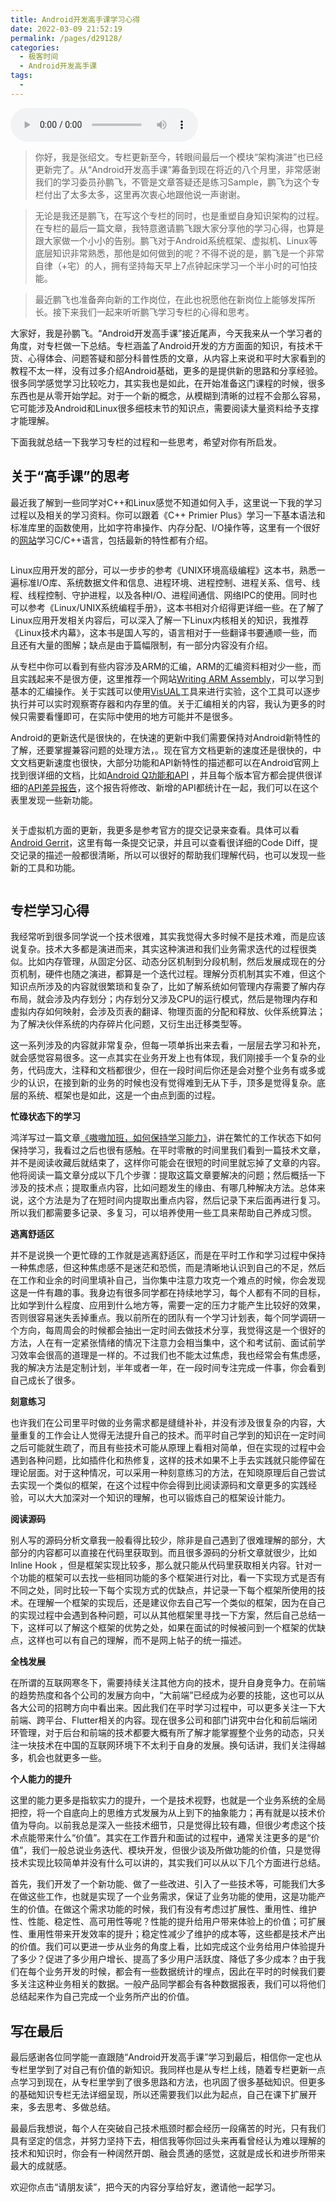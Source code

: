 ```yaml
---
title: Android开发高手课学习心得
date: 2022-03-09 21:52:19
permalink: /pages/d29128/
categories:
  - 极客时间
  - Android开发高手课
tags:
  - 
---
```

<audio title="42.Android开发高手课学习心得" src="https://static001.geekbang.org/resource/audio/e9/64/e93852e3cfbf15d19fcc05831d58eb64.mp3" controls="controls"></audio> 
<blockquote>
<p>你好，我是张绍文。专栏更新至今，转眼间最后一个模块“架构演进”也已经 更新完了。从“Android开发高手课”筹备到现在将近的八个月里，非常感谢我们的学习委员孙鹏飞，不管是文章答疑还是练习Sample，鹏飞为这个专栏付出了太多太多，这里再次衷心地跟他说一声谢谢。</p>
</blockquote><blockquote>
<p>无论是我还是鹏飞，在写这个专栏的同时，也是重塑自身知识架构的过程。在专栏的最后一篇文章，我特意邀请鹏飞跟大家分享他的学习心得，也算是跟大家做一个小小的告别。鹏飞对于Android系统框架、虚拟机、Linux等底层知识非常熟悉，那他是如何做到的呢？不得不说的是，鹏飞是一个非常自律（+宅）的人，拥有坚持每天早上7点钟起床学习一个半小时的可怕技能。</p>
</blockquote><blockquote>
<p>最近鹏飞也准备奔向新的工作岗位，在此也祝愿他在新岗位上能够发挥所长。接下来我们一起来听听鹏飞学习专栏的心得和思考。</p>
</blockquote><p>大家好，我是孙鹏飞。“Android开发高手课”接近尾声，今天我来从一个学习者的角度，对专栏做一下总结。专栏涵盖了Android开发的方方面面的知识，有技术干货、心得体会、问题答疑和部分科普性质的文章，从内容上来说和平时大家看到的教程不太一样，没有过多介绍Android基础，更多的是提供新的思路和分享经验。很多同学感觉学习比较吃力，其实我也是如此，在开始准备这门课程的时候，很多东西也是从零开始学起。对于一个新的概念，从模糊到清晰的过程不会那么容易，它可能涉及Android和Linux很多细枝末节的知识点，需要阅读大量资料给予支撑才能理解。</p><!-- [[[read_end]]] --><p>下面我就总结一下我学习专栏的过程和一些思考，希望对你有所启发。</p><h2>关于“高手课”的思考</h2><p>最近我了解到一些同学对C++和Linux感觉不知道如何入手，这里说一下我的学习过程以及相关的学习资料。你可以跟着《C++ Primier Plus》学习一下基本语法和标准库里的函数使用，比如字符串操作、内存分配、I/O操作等，这里有一个很好的<a href="https://zh.cppreference.com/">网站</a>学习C/C++语言，包括最新的特性都有介绍。</p><p><img src="https://static001.geekbang.org/resource/image/a4/ed/a4969b8f63ab9df1b25f6f783bad0aed.png" alt=""></p><p>Linux应用开发的部分，可以一步步的参考《UNIX环境高级编程》这本书，熟悉一遍标准I/O库、系统数据文件和信息、进程环境、进程控制、进程关系、信号、线程、线程控制、守护进程，以及各种I/O、进程间通信、网络IPC的使用。同时也可以参考《Linux/UNIX系统编程手册》，这本书相对介绍得更详细一些。在了解了Linux应用开发相关内容后，可以深入了解一下Linux内核相关的知识，我推荐《Linux技术内幕》，这本书是国人写的，语言相对于一些翻译书要通顺一些，而且还有大量的图解；缺点是由于篇幅限制，有一部分内容没有介绍。</p><p>从专栏中你可以看到有些内容涉及ARM的汇编，ARM的汇编资料相对少一些，而且实践起来不是很方便，这里推荐一个网站<a href="https://azeria-labs.com/writing-arm-assembly-part-1/">Writing ARM Assembly</a>，可以学习到基本的汇编操作。关于实践可以使用<a href="https://salmanarif.bitbucket.io/visual/index.html">VisUAL</a>工具来进行实验，这个工具可以逐步执行并可以实时观察寄存器和内存里的值。关于汇编相关的内容，我认为更多的时候只需要看懂即可，在实际中使用的地方可能并不是很多。</p><p>Android的更新迭代是很快的，在快速的更新中我们需要保持对Android新特性的了解，还要掌握兼容问题的处理方法，。现在官方文档更新的速度还是很快的，中文文档更新速度也很快，大部分功能和API新特性的描述都可以在Android官网上找到很详细的文档，比如<a href="https://developer.android.com/preview/features">Android Q功能和API</a> ，并且每个版本官方都会提供很详细的<a href="https://developer.android.com/sdk/api_diff/q-beta1/changes.html">API差异报告</a>，这个报告将修改、新增的API都统计在一起，我们可以在这个表里发现一些新功能。</p><p><img src="https://static001.geekbang.org/resource/image/da/53/dae40528ad994a7e4637980f787bb153.png" alt=""></p><p>关于虚拟机方面的更新，我更多是参考官方的提交记录来查看。具体可以看<a href="https://android-review.googlesource.com/q/project:platform/art+status:open">Android Gerrit</a>，这里有每一条提交记录，并且可以查看很详细的Code Diff，提交记录的描述一般都很清晰，所以可以很好的帮助我们理解代码，也可以发现一些新的工具和功能。</p><p><img src="https://static001.geekbang.org/resource/image/10/a0/10c64f71ea7507bffc3411815f486fa0.png" alt=""></p><h2>专栏学习心得</h2><p>我经常听到很多同学说一个技术很难，其实我觉得大多时候不是技术难，而是应该说复杂。技术大多都是演进而来，其实这种演进和我们业务需求迭代的过程很类似。比如内存管理，从固定分区、动态分区机制到分段机制，然后发展成现在的分页机制，硬件也随之演进，都算是一个迭代过程。理解分页机制其实不难，但这个知识点所涉及的内容就很繁琐和复杂了，比如了解系统如何管理内存需要了解内存布局，就会涉及内存划分；内存划分又涉及CPU的运行模式，然后是物理内存和虚拟内存如何映射，会涉及页表的翻译、物理页面的分配和释放、伙伴系统算法；为了解决伙伴系统的内存碎片化问题，又衍生出迁移类型等。</p><p>这一系列涉及的内容就非常复杂，但每一项单拆出来去看，一层层去学习和补充，就会感觉容易很多。这一点其实在业务开发上也有体现，我们刚接手一个复杂的业务，代码庞大，注释和文档都很少，但在一段时间后你还是会对整个业务有或多或少的认识，在接到新的业务的时候也没有觉得难到无从下手，顶多是觉得复杂。底层的系统、框架也是如此，这是一个由点到面的过程。</p><p><strong>忙碌状态下的学习</strong></p><p>鸿洋写过一篇文章<a href="https://mp.weixin.qq.com/s/gGOHF4-_tTHHGSbsX4Mptg">《嗷嗷加班，如何保持学习能力》</a>，讲在繁忙的工作状态下如何保持学习，我看过之后也很有感触。在平时零散的时间里我们看到一篇技术文章，并不是阅读收藏后就结束了，这样你可能会在很短的时间里就忘掉了文章的内容。他将阅读一篇文章分成以下几个步骤：提取这篇文章要解决的问题；然后概括一下涉及的技术点；提取重点内容，比如问题发生的缘由、有哪几种解决方法。总体来说，这个方法是为了在短时间内提取出重点内容，然后记录下来后面再进行复习。所以我们都需要多记录、多复习，可以培养使用一些工具来帮助自己养成习惯。</p><p><strong>逃离舒适区</strong></p><p>并不是说换一个更忙碌的工作就是逃离舒适区，而是在平时工作和学习过程中保持一种焦虑感，但这种焦虑感不是迷茫和恐慌，而是清晰地认识到自己的不足，然后在工作和业余的时间里填补自己，当你集中注意力攻克一个难点的时候，你会发现这是一件有趣的事。我身边有很多同学都在持续地学习，每个人都有不同的目标，比如学到什么程度、应用到什么地方等，需要一定的压力才能产生比较好的效果，否则很容易迷失丢掉重点。我以前所在的团队有一个学习计划表，每个同学调研一个方向，每周周会的时候都会抽出一定时间去做技术分享，我觉得这是一个很好的方法，人在有一定紧张情绪的情况下注意力会相当集中，这个和考试前、面试前学习效率会很高的道理是一样的。不过我们也不能太过焦虑，我也经常会有焦虑感，我的解决方法是定制计划，半年或者一年，在一段时间专注完成一件事，你会看到自己成长了很多。</p><p><strong>刻意练习</strong></p><p>也许我们在公司里平时做的业务需求都是缝缝补补，并没有涉及很复杂的内容，大量重复的工作会让人觉得无法提升自己的技术。而平时自己学到的知识在一定时间之后可能就生疏了，而且有些技术可能从原理上看相对简单，但在实现的过程中会遇到各种问题，比如插件化和热修复，这样的技术如果不上手去实践就只能停留在理论层面。对于这种情况，可以采用一种刻意练习的方法，在知晓原理后自己尝试去实现一个类似的框架，在这个过程中你会得到比阅读源码和文章更多的实践经验，可以大大加深对一个知识的理解，也可以锻炼自己的框架设计能力。</p><p><strong>阅读源码</strong></p><p>别人写的源码分析文章我一般看得比较少，除非是自己遇到了很难理解的部分，大部分的内容都可以直接在代码里获取到。而且很多源码的分析文章就很少，比如Inline Hook ，但是框架实现比较多，那么就只能从代码里获取相关内容。针对一个功能的框架可以去找一些相同功能的多个框架进行对比，看一下实现方式是否有不同之处，同时比较一下每个实现方式的优缺点，并记录一下每个框架所使用的技术。在理解一个框架的实现后，还是建议你去自己写一个类似的框架，因为在自己的实现过程中会遇到各种问题，可以从其他框架里寻找一下方案，然后自己总结一下，这样可以了解这个框架的优势之处，如果在面试的时候被问到一个框架的优缺点，这样也可以有自己的理解，而不是网上帖子的统一描述。</p><p><strong>全栈发展</strong></p><p>在所谓的互联网寒冬下，需要持续关注其他方向的技术，提升自身竞争力。在前端的趋势热度和各个公司的发展方向中，“大前端”已经成为必要的技能，这也可以从各大公司的招聘方向中看出来。因此我们在平时学习过程中，可以更多关注一下大前端、跨平台、Flutter相关的内容。现在很多公司和部门讲究中台化和前后端闭环管理，对于后台和前端的技术都要大概有所了解才能掌握整个业务的动态，只关注一块技术在中国的互联网环境下不太利于自身的发展。换句话讲，我们关注得越多，机会也就更多一些。</p><p><strong>个人能力的提升</strong></p><p>这里的能力更多是指软实力的提升，一个是技术视野，也就是一个业务系统的全局把控，将一个自底向上的思维方式发展为从上到下的抽象能力；再有就是以技术价值为导向。以前我总是深入一些技术细节，只是觉得比较有趣，但很少考虑这个技术点能带来什么“价值”。其实在工作晋升和面试的过程中，通常关注更多的是“价值”，我们一般总说业务迭代、模块开发，但很少谈及所做功能的价值，只是觉得技术实现比较简单并没有什么可以讲的，其实我们可以从以下几个方面进行总结。</p><p>首先，我们开发了一个新功能、做了一些改进、引入了一些技术等，可能我们大多在做这些工作，也就是实现了一个业务需求，保证了业务功能的使用，这是功能产生的价值。在做这个需求功能的时候，我们有没有考虑过扩展性、重用性、维护性、性能、稳定性、高可用性等呢？性能的提升给用户带来体验上的价值；可扩展性、重用性带来开发效率的提升；稳定性减少了维护的成本等，这些都是技术产出的价值。我们可以更进一步从业务的角度上看，比如完成这个业务给用户体验提升了多少？促进了多少用户增长、提高了多少用户活跃度、降低了多少成本？由于我们在每个业务开发的时候，都会有一些数据统计的埋点，因此在平时的时候我们要多关注这种业务相关的数据。一般产品同学都会有各种数据报表，我们可以将他们总结起来作为自己完成一个业务所产出的价值。</p><h2>写在最后</h2><p>最后感谢各位同学能一直跟随“Android开发高手课”学习到最后，相信你一定也从专栏里学到了对自己有价值的新知识。我同样也是从专栏上线，随着专栏更新一点点学习到现在，从专栏里学到了很多思路和方法，也巩固了很多基础知识。但更多的基础知识专栏无法详细呈现，所以还需要我们以此为起点，自己在课下扩展开来，多去思考、多做总结。</p><p>最最后我想说，每个人在突破自己技术瓶颈时都会经历一段痛苦的时光，只有我们具有坚定的信念，并努力坚持下去，相信我等你回过头来再看曾经认为难以理解的技术和知识时，你会有一种阔然开朗、融会贯通的感觉，这就是成长和进步所带来最大的成就感。</p><p>欢迎你点击“请朋友读”，把今天的内容分享给好友，邀请他一起学习。</p><p></p>